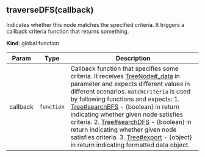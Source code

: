 <a name="traverseDFS"></a>
## traverseDFS(callback)
Indicates whether this node matches the specified criteria. It triggers a callback criteria function that returns something.

**Kind**: global function  

| Param | Type | Description |
| --- | --- | --- |
| callback | <code>function</code> | Callback function that specifies some criteria. It receives [TreeNode#_data](TreeNode#_data) in parameter and expects different values in different scenarios. `matchCriteria` is used by following functions and expects: 1. [Tree#searchBFS](Tree#searchBFS) - {boolean} in return indicating whether given node satisfies criteria. 2. [Tree#searchDFS](Tree#searchDFS) - {boolean} in return indicating whether given node satisfies criteria. 3. [Tree#export](Tree#export) - {object} in return indicating formatted data object. |

